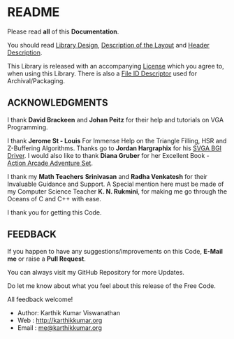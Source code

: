 # README

Please read **all** of this **Documentation**.

You should read [Library Design](DOC/DESIGN.MD), [Description of the Layout](DOC/DESC.MD)
and [Header Description](DOC/HEADERS.MD).

This Library is released with an accompanying [License](LICENSE.MD) which you
agree to, when using this Library. There is also a [File ID Descriptor](FILE_ID.DIZ)
used for Archival/Packaging.

## ACKNOWLEDGMENTS

I thank **David Brackeen** and **Johan Peitz** for their help and tutorials on
VGA Programming.

I thank **Jerome St - Louis** For Immense Help on the Triangle Filling, HSR and 
Z-Buffering Algorithms. Thanks go to **Jordan Hargraphix** for his
[SVGA BGI Driver](https://github.com/jharg93/SvgaBGI). I would also like to thank **Diana Gruber** for her Excellent Book -
[Action Arcade Adventure Set](https://archive.org/details/action-arcade-adventure-set).

I thank my **Math Teachers** **Srinivasan** and **Radha Venkatesh** for their Invaluable
Guidance and Support. A Special mention here must be made of my Computer Science Teacher
**K. N. Rukmini**, for making me go through the Oceans of C and C++ with ease. 

I thank you for getting this Code.

## FEEDBACK

If you happen to have any suggestions/improvements on this Code,
**E-Mail me** or raise a **Pull Request**.

You can always visit my GitHub Repository for more Updates.

Do let me know about what you feel about this release of the
Free Code.

All feedback welcome!

* Author: Karthik Kumar Viswanathan
* Web   : http://karthikkumar.org
* Email : me@karthikkumar.org